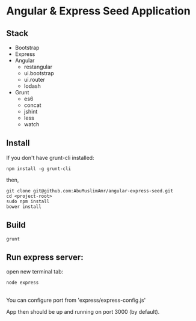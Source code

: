# Angular & Express Seed Application

## Stack
- Bootstrap
- Express
- Angular
  - restangular
  - ui.bootstrap
  - ui.router
  - lodash
- Grunt
  - es6
  - concat
  - jshint
  - less
  - watch

## Install
If you don't have grunt-cli installed:<br>
```
npm install -g grunt-cli
```

then,

```
git clone git@github.com:AbuMuslimAmr/angular-express-seed.git
cd <project-root>
sudo npm install
bower install
```

## Build
```
grunt
```

## Run express server:
open new terminal tab:<br>
```
node express
```
<br>
You can configure port from 'express/express-config.js'

App then should be up and running on port 3000 (by default).